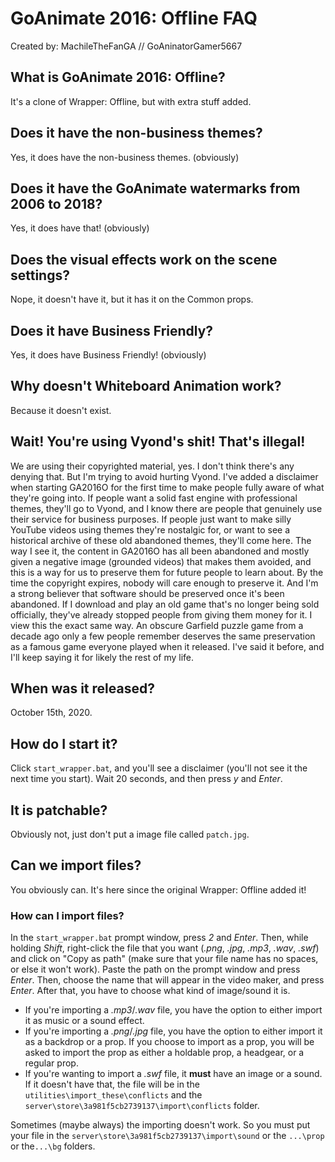 <!-- markdownlint-disable MD012 MD022 MD026 MD032 -->
# GoAnimate 2016: Offline FAQ
Created by: MachileTheFanGA // GoAninatorGamer5667

## What is GoAnimate 2016: Offline?
It's a clone of Wrapper: Offline, but with extra stuff added.

## Does it have the non-business themes?
Yes, it does have the non-business themes. (obviously)

## Does it have the GoAnimate watermarks from 2006 to 2018?
Yes, it does have that! (obviously)

## Does the visual effects work on the scene settings?
Nope, it doesn't have it, but it has it on the Common props.

## Does it have Business Friendly?
Yes, it does have Business Friendly! (obviously)

## Why doesn't Whiteboard Animation work?
Because it doesn't exist.

## Wait! You're using Vyond's shit! That's illegal!
We are using their copyrighted material, yes. I don't think there's any denying that. But I'm trying to avoid hurting Vyond. I've added a disclaimer when starting GA2016O for the first time to make people fully aware of what they're going into. If people want a solid fast engine with professional themes, they'll go to Vyond, and I know there are people that genuinely use their service for business purposes. If people just want to make silly YouTube videos using themes they're nostalgic for, or want to see a historical archive of these old abandoned themes, they'll come here. The way I see it, the content in GA2016O has all been abandoned and mostly given a negative image (grounded videos) that makes them avoided, and this is a way for us to preserve them for future people to learn about. By the time the copyright expires, nobody will care enough to preserve it. And I'm a strong believer that software should be preserved once it's been abandoned. If I download and play an old game that's no longer being sold officially, they've already stopped people from giving them money for it. I view this the exact same way. An obscure Garfield puzzle game from a decade ago only a few people remember deserves the same preservation as a famous game everyone played when it released. I've said it before, and I'll keep saying it for likely the rest of my life.

## When was it released?
October 15th, 2020.

## How do I start it?
Click `start_wrapper.bat`, and you'll see a disclaimer (you'll not see it the next time you start). Wait 20 seconds, and then press *y* and *Enter*. 

## It is patchable?
Obviously not, just don't put a image file called `patch.jpg`.

## Can we import files?
You obviously can. It's here since the original Wrapper: Offline added it!

### How can I import files?
In the `start_wrapper.bat` prompt window, press *2* and *Enter*. Then, while holding *Shift*, right-click  the file that you want (*.png*, *.jpg*, *.mp3*, *.wav*, *.swf*) and click on "Copy as path" (make sure that your file name has no spaces, or else it won't work). Paste the path on the prompt window and press *Enter*. Then, choose the name that will appear in the video maker, and press *Enter*. After that, you have to choose what kind of image/sound it is.
- If you're importing a *.mp3*/*.wav* file, you have the option to either import it as music or a sound effect.
- If you're importing a *.png*/*.jpg* file, you have the option to either import it as a backdrop or a prop. If you choose to import as a prop, you will be asked to import the prop as either a holdable prop, a headgear, or a regular prop.
- If you're wanting to import a *.swf* file, it **must** have an image or a sound. If it doesn't have that, the file will be in the `utilities\import_these\conflicts` and the `server\store\3a981f5cb2739137\import\conflicts` folder.

Sometimes (maybe always) the importing doesn't work. So you must put your file in the `server\store\3a981f5cb2739137\import\sound` or the `...\prop` or the`...\bg` folders.